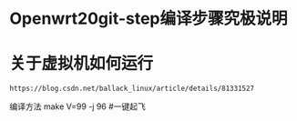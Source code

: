 # Openwrt20git-step编译步骤究极说明

#  关于虚拟机如何运行 
    https://blog.csdn.net/ballack_linux/article/details/81331527

编译方法
  make V=99 -j 96  #一键起飞
